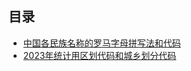 ## 目录
- [中国各民族名称的罗马字母拼写法和代码](NameOfNationalitiesOfChinaInRromanizationWithCodes.json)
- [2023年统计用区划代码和城乡划分代码](0CodesfortheadministrativedivisionsofthePeople'sRepublicofChina.json)
